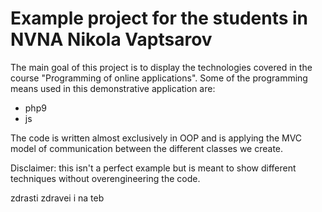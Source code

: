 # Example project for the students in NVNA Nikola Vaptsarov

The main goal of this project is to display the technologies covered in the course "Programming of online applications". 
Some of the programming means used in this demonstrative application are:
- php9
- js

The code is written almost exclusively in OOP and is applying the MVC model of communication between the different classes we create.

Disclaimer: this isn't a perfect example but is meant to show different techniques without overengineering the code.


zdrasti
zdravei i na teb